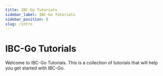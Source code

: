 ```yaml
---
title: IBC-Go Tutorials
sidebar_label: IBC-Go Tutorials
sidebar_position: 0
slug: /intro
---
```


# IBC-Go Tutorials

Welcome to IBC-Go Tutorials. This is a collection of tutorials that will help you get started with IBC-Go.
